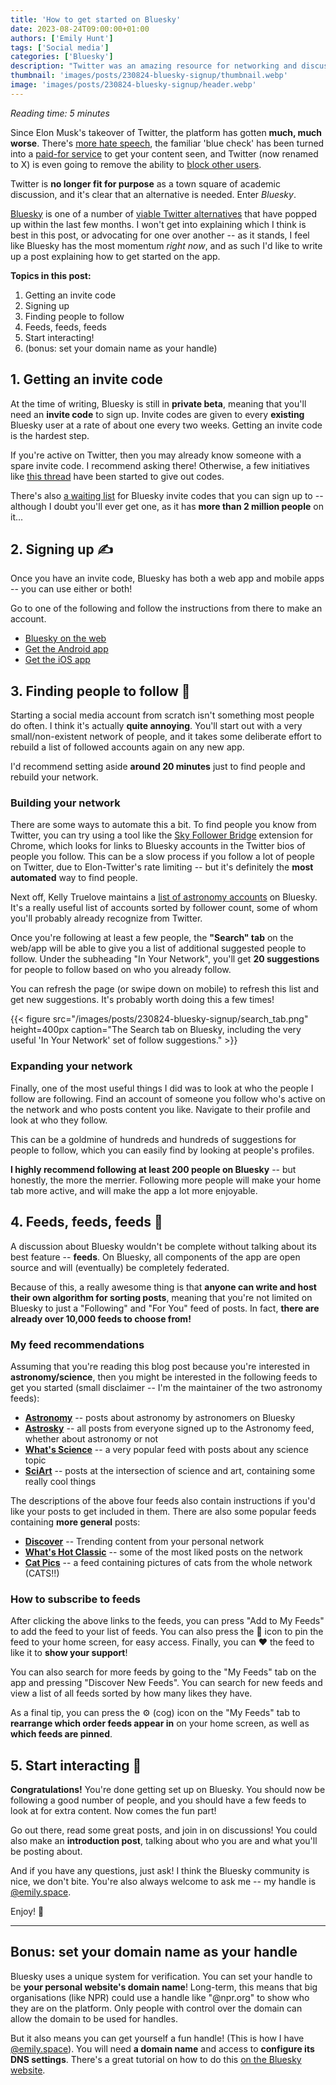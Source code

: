 ```yaml
---
title: 'How to get started on Bluesky'
date: 2023-08-24T09:00:00+01:00
authors: ['Emily Hunt']
tags: ['Social media']
categories: ['Bluesky']
description: "Twitter was an amazing resource for networking and discussion in astronomy. But since Elon Musk's increasingly disastrous takeover of the platform, everyone has been looking for better alternatives to Musk's Twitter. Bluesky is one such option that I'll explain in this post."
thumbnail: 'images/posts/230824-bluesky-signup/thumbnail.webp'
image: 'images/posts/230824-bluesky-signup/header.webp'
---
```


_Reading time: 5 minutes_


Since Elon Musk's takeover of Twitter, the platform has gotten **much, much worse**. There's [more hate speech](https://www.nytimes.com/2022/12/02/technology/twitter-hate-speech.html), the familiar 'blue check' has been turned into a [paid-for service](https://www.nytimes.com/2023/03/31/technology/personaltech/twitter-blue-check-musk.html) to get your content seen, and Twitter (now renamed to X) is even going to remove the ability to [block other users](https://variety.com/2023/digital/news/elon-musk-x-twitter-block-feature-delete-1235699759/). 

Twitter is **no longer fit for purpose** as a town square of academic discussion, and it's clear that an alternative is needed. Enter _Bluesky_.

[Bluesky](https://blueskyweb.xyz/) is one of a number of [viable Twitter alternatives](https://beebom.com/twitter-alternatives-2/) that have popped up within the last few months. I won't get into explaining which I think is best in this post, or advocating for one over another -- as it stands, I feel like Bluesky has the most momentum _right now_, and as such I'd like to write up a post explaining how to get started on the app.

**Topics in this post:**
1. Getting an invite code
2. Signing up
3. Finding people to follow
4. Feeds, feeds, feeds
5. Start interacting!
6. (bonus: set your domain name as your handle)


## 1. Getting an invite code

At the time of writing, Bluesky is still in **private beta**, meaning that you'll need an **invite code** to sign up. Invite codes are given to every **existing** Bluesky user at a rate of about one every two weeks. Getting an invite code is the hardest step.

If you're active on Twitter, then you may already know someone with a spare invite code. I recommend asking there! Otherwise, a few initiatives like [this thread](https://twitter.com/emilydoesastro/status/1693969911440195949) have been started to give out codes. 

There's also [a waiting list](https://bsky.app/) for Bluesky invite codes that you can sign up to -- although I doubt you'll ever get one, as it has **more than 2 million people** on it...


## 2. Signing up ✍️

Once you have an invite code, Bluesky has both a web app and mobile apps -- you can use either or both!

Go to one of the following and follow the instructions from there to make an account.

* [Bluesky on the web](https://bsky.app/)
* [Get the Android app](https://play.google.com/store/apps/details?id=xyz.blueskyweb.app&hl=en&gl=US)
* [Get the iOS app](https://apps.apple.com/us/app/bluesky-social/id6444370199)


## 3. Finding people to follow 🤔

Starting a social media account from scratch isn't something most people do often. I think it's actually **quite annoying**. You'll start out with a very small/non-existent network of people, and it takes some deliberate effort to rebuild a list of followed accounts again on any new app. 

I'd recommend setting aside **around 20 minutes** just to find people and rebuild your network.

### Building your network

There are some ways to automate this a bit. To find people you know from Twitter, you can try using a tool like the [Sky Follower Bridge](https://chrome.google.com/webstore/detail/sky-follower-bridge/behhbpbpmailcnfbjagknjngnfdojpko) extension for Chrome, which looks for links to Bluesky accounts in the Twitter bios of people you follow. This can be a slow process if you follow a lot of people on Twitter, due to Elon-Twitter's rate limiting -- but it's definitely the **most automated** way to find people.

Next off, Kelly Truelove maintains a [list of astronomy accounts](https://truesciphi.org/ast_blu.html) on Bluesky. It's a really useful list of accounts sorted by follower count, some of whom you'll probably already recognize from Twitter.

Once you're following at least a few people, the **"Search" tab** on the web/app will be able to give you a list of additional suggested people to follow. Under the subheading "In Your Network", you'll get **20 suggestions** for people to follow based on who you already follow. 

You can refresh the page (or swipe down on mobile) to refresh this list and get new suggestions. It's probably worth doing this a few times!

{{< figure src="/images/posts/230824-bluesky-signup/search_tab.png" height=400px caption="The Search tab on Bluesky, including the very useful 'In Your Network' set of follow suggestions." >}}


### Expanding your network

Finally, one of the most useful things I did was to look at who the people I follow are following. Find an account of someone you follow who's active on the network and who posts content you like. Navigate to their profile and look at who they follow. 

This can be a goldmine of hundreds and hundreds of suggestions for people to follow, which you can easily find by looking at people's profiles.

**I highly recommend following at least 200 people on Bluesky** -- but honestly, the more the merrier. Following more people will make your home tab more active, and will make the app a lot more enjoyable.


## 4. Feeds, feeds, feeds 📡

A discussion about Bluesky wouldn't be complete without talking about its best feature -- **feeds**. On Bluesky, all components of the app are open source and will (eventually) be completely federated. 

Because of this, a really awesome thing is that **anyone can write and host their own algorithm for sorting posts**, meaning that you're not limited on Bluesky to just a "Following" and "For You" feed of posts. In fact, **there are already over 10,000 feeds to choose from!**

### My feed recommendations

Assuming that you're reading this blog post because you're interested in **astronomy/science**, then you might be interested in the following feeds to get you started (small disclaimer -- I'm the maintainer of the two astronomy feeds):

* [**Astronomy**](https://bsky.app/profile/emily.space/feed/astro) -- posts about astronomy by astronomers on Bluesky
* [**Astrosky**](https://bsky.app/profile/emily.space/feed/astro-all) -- all posts from everyone signed up to the Astronomy feed, whether about astronomy or not
* [**What's Science**](https://bsky.app/profile/bossett.bsky.social/feed/for-science) -- a very popular feed with posts about any science topic
* [**SciArt**](https://bsky.app/profile/did:plc:4vjdrhro4bxoawbyjgixesij/feed/aaadepeaxdboc) -- posts at the intersection of science and art, containing some really cool things

The descriptions of the above four feeds also contain instructions if you'd like your posts to get included in them. There are also some popular feeds containing **more general** posts:

* [**Discover**](https://bsky.app/profile/did:plc:z72i7hdynmk6r22z27h6tvur/feed/whats-hot) -- Trending content from your personal network
* [**What's Hot Classic**](https://bsky.app/profile/did:plc:z72i7hdynmk6r22z27h6tvur/feed/hot-classic) -- some of the most liked posts on the network
* [**Cat Pics**](https://bsky.app/profile/did:plc:q6gjnaw2blty4crticxkmujt/feed/cv:cat) -- a feed containing pictures of cats from the whole network (CATS!!)

### How to subscribe to feeds

After clicking the above links to the feeds, you can press "Add to My Feeds" to add the feed to your list of feeds. You can also press the 📌 icon to pin the feed to your home screen, for easy access. Finally, you can ❤️ the feed to like it to **show your support**!

You can also search for more feeds by going to the "My Feeds" tab on the app and pressing "Discover New Feeds". You can search for new feeds and view a list of all feeds sorted by how many likes they have.

As a final tip, you can press the ⚙️ (cog) icon on the "My Feeds" tab to **rearrange which order feeds appear in** on your home screen, as well as **which feeds are pinned**.


## 5. Start interacting 🥳

**Congratulations!** You're done getting set up on Bluesky. You should now be following a good number of people, and you should have a few feeds to look at for extra content. Now comes the fun part!

Go out there, read some great posts, and join in on discussions! You could also make an **introduction post**, talking about who you are and what you'll be posting about.

And if you have any questions, just ask! I think the Bluesky community is nice, we don't bite. You're also always welcome to ask me -- my handle is [@emily.space](https://bsky.app/profile/emily.space).

Enjoy! 🎉

---

## Bonus: set your domain name as your handle

Bluesky uses a unique system for verification. You can set your handle to be **your personal website's domain name**! Long-term, this means that big organisations (like NPR) could use a handle like "@npr.org" to show who they are on the platform. Only people with control over the domain can allow the domain to be used for handles. 

But it also means you can get yourself a fun handle! (This is how I have [@emily.space](https://bsky.app/profile/emily.space)). You will need **a domain name** and access to **configure its DNS settings**. There's a great tutorial on how to do this [on the Bluesky website](https://blueskyweb.xyz/blog/4-28-2023-domain-handle-tutorial).
